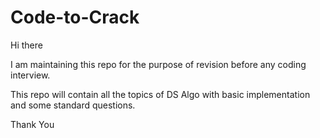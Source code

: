 # Code-to-Crack
Hi there 

I am maintaining this repo for the purpose of revision before any coding interview.

This repo will contain all the topics of DS Algo with basic implementation and some standard questions.

Thank You
